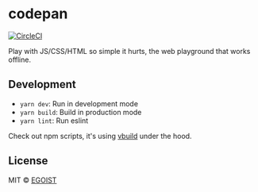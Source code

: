 # codepan

[![CircleCI](https://circleci.com/gh/egoist/codepan/tree/master.svg?style=shield&circle-token=e811a08d6464123dd65d2dcd52f62806bf9e37fc)](https://circleci.com/gh/egoist/codepan/tree/master)

Play with JS/CSS/HTML so simple it hurts, the web playground that works offline.

## Development

- `yarn dev`: Run in development mode
- `yarn build`: Build in production mode
- `yarn lint`: Run eslint

Check out npm scripts, it's using [vbuild](https://github.com/egoist/vbuild) under the hood.

## License

MIT &copy; [EGOIST](https://github.com/egoist)
